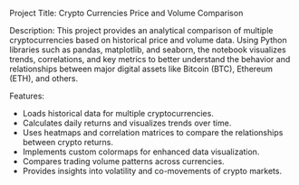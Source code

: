 Project Title: Crypto Currencies Price and Volume Comparison

Description:
This project provides an analytical comparison of multiple cryptocurrencies based on historical price and volume data. Using Python libraries such as pandas, matplotlib, and seaborn, the notebook visualizes trends, correlations, and key metrics to better understand the behavior and relationships between major digital assets like Bitcoin (BTC), Ethereum (ETH), and others.

Features:
- Loads historical data for multiple cryptocurrencies.
- Calculates daily returns and visualizes trends over time.
- Uses heatmaps and correlation matrices to compare the relationships between crypto returns.
- Implements custom colormaps for enhanced data visualization.
- Compares trading volume patterns across currencies.
- Provides insights into volatility and co-movements of crypto markets.
